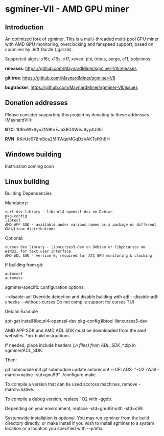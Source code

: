 # sgminer-VII - AMD GPU miner


## Introduction

An optimized fork of sgminer. This is a multi-threaded multi-pool GPU miner with AMD GPU monitoring,
overclocking and fanspeed support, based on cpuminer by Jeff Garzik (jgarzik).

Supported algos: x16r, x16s, x17, xevan, phi, tribus, aergo, c11, polytimos

**releases**: https://github.com/MaynardMiner/sgminer-VII/releases

**git tree**: https://github.com/MaynardMiner/sgminer-VII

**bugtracker**: https://github.com/MaynardMiner/sgminer-VII/issues

## Donation addresses

Please consider supporting this project by donating to these addresses (MaynardVII):

**BTC**: 1DRxiWx6yuZfN9hrEJa3BDXWVJ9yyJU36i

**RVN**: RKirUe978mBoa2MRWqeMGqDzVAKTafKh8H

## Windows building

Instruction coming soon

## Linux building

Building
Dependencies

Mandatory:

    curl dev library - libcurl4-openssl-dev on Debian
    pkg-config
    libtool
    AMD APP SDK	- available under various names as a package on different GNU/Linux distributions

Optional:

    curses dev library - libncurses5-dev on Debian or libpdcurses on WIN32, for text user interface
    AMD ADL SDK - version 6, required for ATI GPU monitoring & clocking

If building from git:

    autoconf
    automake

sgminer-specific configuration options:

--disable-adl           Override detection and disable building with adl
--disable-adl-checks
--without-curses        Do not compile support for curses TUI

Debian Example

apt-get install libcurl4-openssl-dev pkg-config libtool libncurses5-dev

AMD APP SDK and AMD ADL SDK must be downloaded from the amd websites.
*nix build instructions

If needed, place include headers (*.h files) from ADL_SDK_*<VERSION>*.zip in sgminer/ADL_SDK.

Then:

git submodule init
git submodule update
autoreconf -i
CFLAGS="-O2 -Wall -march=native -std=gnu99" ./configure <options>
make

To compile a version that can be used accross machines, remove -march=native.

To compile a debug version, replace -O2 with -ggdb.

Depending on your environment, replace -std=gnu99 with -std=c99.

Systemwide installation is optional. You may run sgminer from the build directory directly, or make install if you wish to install sgminer to a system location or a location you specified with --prefix.
